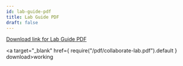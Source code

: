 ```yaml
---
id: lab-guide-pdf
title: Lab Guide PDF
draft: false
---
```


[Download link for Lab Guide PDF](/pdf/collaborate-lab.pdf)


<a target="_blank" href={ require("/pdf/collaborate-lab.pdf").default } download>working</a>
